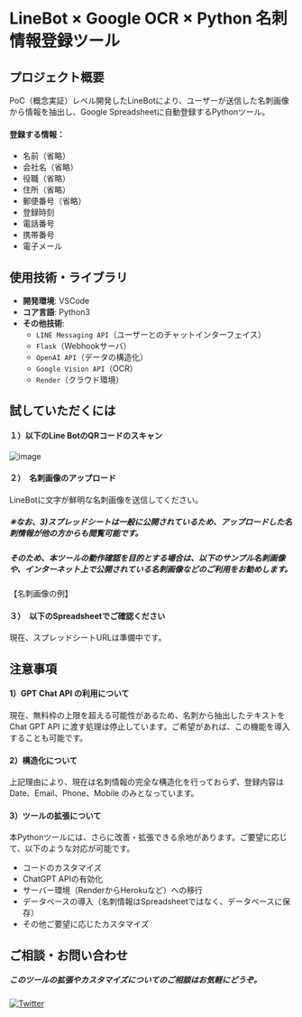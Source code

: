 # LineBot × Google OCR × Python 名刺情報登録ツール
## プロジェクト概要

PoC（概念実証）レベル開発したLineBotにより、ユーザーが送信した名刺画像から情報を抽出し、Google Spreadsheetに自動登録するPythonツール。

#### 登録する情報：
  - 名前（省略）  
  - 会社名（省略）
  - 役職（省略）
  - 住所（省略）
  - 郵便番号（省略）
  - 登録時刻
  - 電話番号
  - 携帯番号
  - 電子メール

## 使用技術・ライブラリ

- **開発環境**: VSCode  
- **コア言語**: Python3
- **その他技術**:  
  - `LINE Messaging API`（ユーザーとのチャットインターフェイス）  
  - `Flask`（Webhookサーバ）  
  - `OpenAI API`（データの構造化）
  - `Google Vision API`（OCR）
  - `Render`（クラウド環境）


## 試していただくには

#### １）以下のLine BotのQRコードのスキャン

![image](https://github.com/user-attachments/assets/00d0b0c5-f8cb-4c6b-94fb-802fbdf687c5)

#### ２）　名刺画像のアップロード

LineBotに文字が鮮明な名刺画像を送信してください。

##### ✳︎なお、3)スプレッドシートは一般に公開されているため、アップロードした名刺情報が他の方からも閲覧可能です。
##### そのため、本ツールの動作確認を目的とする場合は、以下のサンプル名刺画像や、インターネット上で公開されている名刺画像などのご利用をお勧めします。

【名刺画像の例】

#### ３）　以下のSpreadsheetでご確認ください

現在、スプレッドシートURLは準備中です。


## 注意事項

#### 1）GPT Chat API の利用について
現在、無料枠の上限を超える可能性があるため、名刺から抽出したテキストを Chat GPT API に渡す処理は停止しています。ご希望があれば、この機能を導入することも可能です。

#### 2）構造化について
上記理由により、現在は名刺情報の完全な構造化を行っておらず、登録内容はDate、Email、Phone、Mobile のみとなっています。

#### 3）ツールの拡張について
本Pythonツールには、さらに改善・拡張できる余地があります。ご要望に応じて、以下のような対応が可能です。
  - コードのカスタマイズ
  - ChatGPT APIの有効化
  - サーバー環境（RenderからHerokuなど）への移行
  - データベースの導入（名刺情報はSpreadsheetではなく、データベースに保存）
  - その他ご要望に応じたカスタマイズ

## ご相談・お問い合わせ

##### このツールの拡張やカスタマイズについてのご相談はお気軽にどうぞ。

[![Twitter](https://img.shields.io/badge/Twitter-@yourhandle-1DA1F2?style=flat&logo=twitter&logoColor=white)](https://twitter.com/yourhandle)






